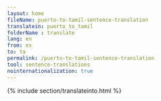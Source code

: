 ```yaml
---
layout: home
fileName: puerto-to-tamil-sentence-translation
translatein: puerto_to_tamil
folderName : translate
lang: en
from: es
to: ta
permalink: /puerto-to-tamil-sentence-translation
tool: sentence-translations
nointernationalization: true
---
```

{% include section/translateinto.html %}
